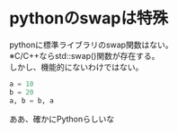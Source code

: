 # pythonのswapは特殊

pythonに標準ライブラリのswap関数はない。  
※C/C++ならstd::swap()関数が存在する。  
しかし、機能的にないわけではない。  

``` python
a = 10
b = 20
a, b = b, a
```

ああ、確かにPythonらしいな
